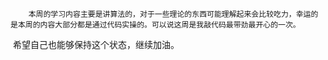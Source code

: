  		本周的学习内容主要是讲算法的，对于一些理论的东西可能理解起来会比较吃力，幸运的是本周的内容大部分都是通过代码实操的。可以说这周是我敲代码最带劲最开心的一次。



​		希望自己也能够保持这个状态，继续加油。
